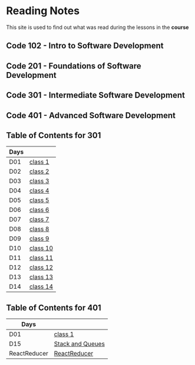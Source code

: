 # Reading Notes

This site is used to find out what was read during the lessons in the **course**

## Code 102 - Intro to Software Development

## Code 201 - Foundations of Software Development

## Code 301 - Intermediate Software Development

## Code 401 - Advanced Software Development

## Table of Contents for 301
  
| Days  |       |
| ---   |   --- |
|  D01  |    [class 1](301/read01.md)   |
|  D02  |    [class 2](301/read02.md)   |
|  D03  |    [class 3](301/read03.md)   |
|  D04  |    [class 4](301/read04.md)   |
|  D05  |    [class 5](301/read05.md)   |
|  D06  |    [class 6](301/read06.md)   |
|  D07  |    [class 7](301/read07.md)   |
|  D08  |    [class 8](301/read08.md)   |
|  D09  |    [class 9](301/read09.md)   |
|  D10  |    [class 10](301/read10.md)   |
|  D11  |   [class 11](301/read11.md)    |
|  D12  |   [class 12](301/read12.md)    |
|  D13  |   [class 13](301/read13.md)    |
|  D14  |   [class 14](301/read14.md)    |

## Table of Contents for 401

| Days  |       |
| ---   |   --- |
|  D01  |    [class 1](401/read01.md)   |
|  D15  |    [Stack and Queues](401/StackAndQueues.md)   |
|  ReactReducer  |    [ReactReducer](401/ReactReducer.md)   |